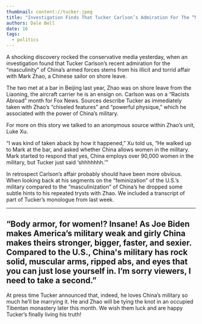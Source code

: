 ```yaml
---
thumbnail: content://tucker.jpeg
title: "Investigation Finds That Tucker Carlson’s Admiration For The “Masculinity” Of China’s Navy Stems From Torrid Affair With Chinese Sailor On Shore Leave "
authors: Dale Bell
date: 16
tags:
  - politics
---
```


A shocking discovery rocked the conservative media yesterday, when an investigation found that Tucker Carlson’s recent admiration for the “masculinity” of China’s armed forces stems from his illicit and torrid affair with Mark Zhao, a Chinese sailor on shore leave.

The two met at a bar in Beijing last year, Zhao was on shore leave from the Liaoning, the aircraft carrier he is an ensign on. Carlson was on a “Racists Abroad” month for Fox News. Sources describe Tucker as immediately taken with Zhao’s “chiseled features” and “powerful physique,” which he associated with the power of China’s military.

For more on this story we talked to an anonymous source within Zhao’s unit, Luke Xu.

“I was kind of taken aback by how it happened,” Xu told us, “He walked up to Mark at the bar, and asked whether China allows women in the military. Mark started to respond that yes, China employs over 90,000 women in the military, but Tucker just said ‘shhhhhhh.’”

In retrospect Carlson’s affair probably should have been more obvious. When looking back at his segments on the “feminization” of the U.S.’s military compared to the “masculinization” of China’s he dropped some subtle hints to his repeated trysts with Zhao. We included a transcript of part of Tucker’s monologue from last week.

---
“Body armor, for women!? Insane! As Joe Biden makes America’s military weak and girly China makes theirs stronger, bigger, faster, and sexier. Compared to the U.S., China's military has rock solid, muscular arms, ripped abs, and eyes that you can just lose yourself in. I’m sorry viewers, I need to take a second.”
---

At press time Tucker announced that, indeed, he loves China’s military so much he’ll be marrying it. He and Zhao will be tying the knot in an occupied Tibentan monastery later this month. We wish them luck and are happy Tucker’s finally living his truth!

